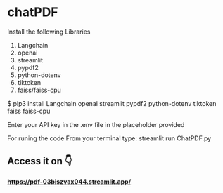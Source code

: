 # chatPDF

Install the following Libraries
1. Langchain
2. openai
3. streamlit
4. pypdf2
5. python-dotenv
6. tiktoken
7. faiss/faiss-cpu

$ pip3 install Langchain openai streamlit pypdf2 python-dotenv tiktoken faiss faiss-cpu

Enter your API key in the .env file in the placeholder provided

For runing the code From your terminal type:
streamlit run ChatPDF.py

## Access it on 👇
**https://pdf-03biszvax044.streamlit.app/**
